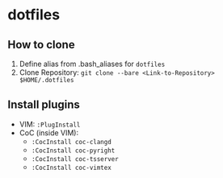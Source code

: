 # dotfiles
## How to clone
1. Define alias from .bash_aliases for `dotfiles`
2. Clone Repository: `git clone --bare <Link-to-Repository> $HOME/.dotfiles`

## Install plugins
- VIM: `:PlugInstall`
- CoC (inside VIM): 
    - `:CocInstall coc-clangd`
    - `:CocInstall coc-pyright`
    - `:CocInstall coc-tsserver`
    - `:CocInstall coc-vimtex`
